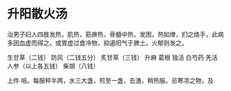 # 升阳散火汤



治男子妇人四肢发热，肌热，筋痹热，骨髓中热，发困，热如燎，扪之烙手，此病多因血虚而得之。或胃虚过食冷物，抑遏阳气于脾土，火郁则发之。

生甘草（二钱） 防风（二钱五分） 炙甘草（三钱） 升麻 葛根 独活 白芍药 羌活 人参（以上各五钱） 柴胡（八钱）

上件 咀。每服秤半两，水三大盏，煎至一盏，去渣，稍热服。忌寒凉之物，及